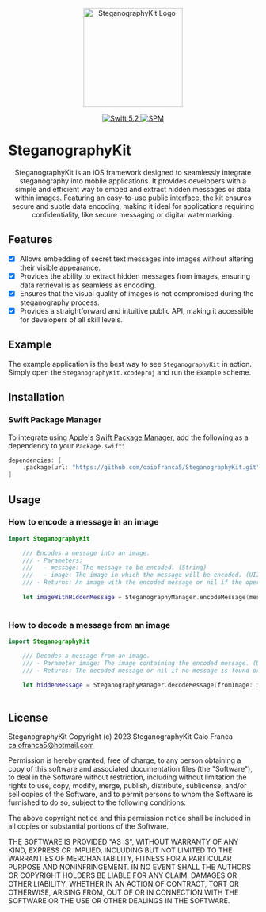 <p align="center">
   <img width="200" src="https://raw.githubusercontent.com/SvenTiigi/SwiftKit/gh-pages/readMeAssets/SwiftKitLogo.png" alt="SteganographyKit Logo">
</p>

<p align="center">
   <a href="https://developer.apple.com/swift/">
      <img src="https://img.shields.io/badge/Swift-5.2-orange.svg?style=flat" alt="Swift 5.2">
   </a>
   <a href="https://github.com/apple/swift-package-manager">
      <img src="https://img.shields.io/badge/Swift%20Package%20Manager-compatible-brightgreen.svg" alt="SPM">
   </a>
</p>

# SteganographyKit

<p align="center">
SteganographyKit is an iOS framework designed to seamlessly integrate steganography into mobile applications. It provides developers with a simple and efficient way to embed and extract hidden messages or data within images. Featuring an easy-to-use public interface, the kit ensures secure and subtle data encoding, making it ideal for applications requiring confidentiality, like secure messaging or digital watermarking.
</p>

## Features

- [x] Allows embedding of secret text messages into images without altering their visible appearance.
- [x] Provides the ability to extract hidden messages from images, ensuring data retrieval is as seamless as encoding.
- [x] Ensures that the visual quality of images is not compromised during the steganography process.
- [x] Provides a straightforward and intuitive public API, making it accessible for developers of all skill levels.

## Example

The example application is the best way to see `SteganographyKit` in action. Simply open the `SteganographyKit.xcodeproj` and run the `Example` scheme.

## Installation

### Swift Package Manager

To integrate using Apple's [Swift Package Manager](https://swift.org/package-manager/), add the following as a dependency to your `Package.swift`:

```swift
dependencies: [
    .package(url: "https://github.com/caiofranca5/SteganographyKit.git", from: "1.0.0")
]
```

## Usage

### How to encode a message in an image

```swift
import SteganographyKit

    /// Encodes a message into an image.
    /// - Parameters:
    ///   - message: The message to be encoded. (String)
    ///   - image: The image in which the message will be encoded. (UIImage)
    /// - Returns: An image with the encoded message or nil if the operation fails.
    
    let imageWithHiddenMessage = SteganographyManager.encodeMessage(message, inImage: image)
    

```

### How to decode a message from an image

```swift
import SteganographyKit

    /// Decodes a message from an image.
    /// - Parameter image: The image containing the encoded message. (UIImage)
    /// - Returns: The decoded message or nil if no message is found or if the operation fails.
    
    let hiddenMessage = SteganographyManager.decodeMessage(fromImage: image)
    

```

## License

SteganographyKit
Copyright (c) 2023 SteganographyKit Caio Franca caiofranca5@hotmail.com

Permission is hereby granted, free of charge, to any person obtaining a copy
of this software and associated documentation files (the "Software"), to deal
in the Software without restriction, including without limitation the rights
to use, copy, modify, merge, publish, distribute, sublicense, and/or sell
copies of the Software, and to permit persons to whom the Software is
furnished to do so, subject to the following conditions:

The above copyright notice and this permission notice shall be included in
all copies or substantial portions of the Software.

THE SOFTWARE IS PROVIDED "AS IS", WITHOUT WARRANTY OF ANY KIND, EXPRESS OR
IMPLIED, INCLUDING BUT NOT LIMITED TO THE WARRANTIES OF MERCHANTABILITY,
FITNESS FOR A PARTICULAR PURPOSE AND NONINFRINGEMENT. IN NO EVENT SHALL THE
AUTHORS OR COPYRIGHT HOLDERS BE LIABLE FOR ANY CLAIM, DAMAGES OR OTHER
LIABILITY, WHETHER IN AN ACTION OF CONTRACT, TORT OR OTHERWISE, ARISING FROM,
OUT OF OR IN CONNECTION WITH THE SOFTWARE OR THE USE OR OTHER DEALINGS IN
THE SOFTWARE.
```
